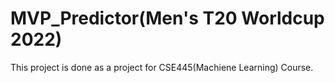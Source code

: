 # MVP_Predictor(Men's T20 Worldcup 2022)
This project is done as a project for CSE445(Machiene Learning) Course. 
